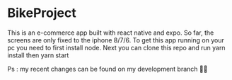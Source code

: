 # BikeProject
This is an e-commerce app built with react native and expo.
So far, the screens are only fixed to the iphone 8/7/6.
To get this app running on your pc you need to first install node.
Next you can clone this repo and run yarn install then yarn start


Ps : my recent changes can be found on my development branch 🙂🙂
